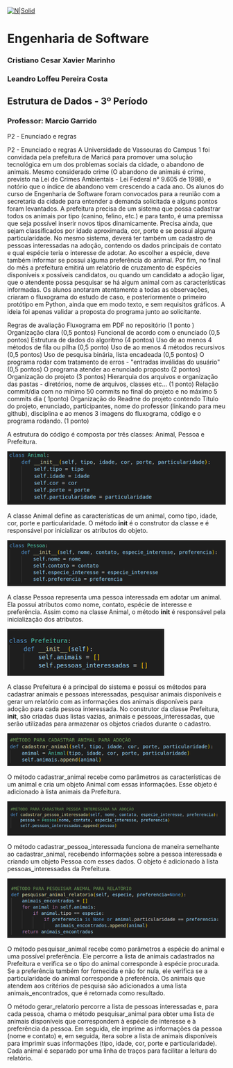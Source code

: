 [![N|Solid](https://universidadedevassouras.edu.br/wp-content/uploads/2022/03/campus_marica.png)](https://universidadedevassouras.edu.br/campus-marica/)

# Engenharia de Software
### Cristiano Cesar Xavier Marinho
### Leandro Loffeu Pereira Costa
## Estrutura de Dados - 3º Período
### Professor: Marcio Garrido

P2 - Enunciado e regras

P2 - Enunciado e regras
A Universidade de Vassouras do Campus 1 foi convidada pela prefeitura de Maricá para promover uma solução tecnológica em um dos problemas sociais da cidade, o abandono de animais. Mesmo considerado crime (O abandono de animais é crime, previsto na Lei de Crimes Ambientais - Lei Federal n° 9.605 de 1998), e notório que o índice de abandono vem crescendo a cada ano.
Os alunos do curso de Engenharia de Software foram convocados para a reunião com a secretaria da cidade para entender a demanda solicitada e alguns pontos foram levantados.
A prefeitura precisa de um sistema que possa cadastrar todos os animais por tipo (canino, felino, etc.) e para tanto, é uma premissa que seja possível inserir novos tipos dinamicamente. Precisa ainda, que sejam classificados por idade aproximada, cor, porte e se possui alguma particularidade. No mesmo sistema, deverá ter também um cadastro de pessoas interessadas na adoção, contendo os dados principais de contato e qual espécie teria o interesse de adotar. Ao escolher a espécie, deve também informar se possui alguma preferência do animal. Por fim, no final do mês a prefeitura emitirá um relatório de cruzamento de espécies disponíveis x possíveis candidatos, ou quando um candidato a adoção ligar, que o atendente possa pesquisar se há algum animal com as características informadas.
Os alunos anotaram atentamente a todas as observações, criaram o fluxograma do estudo de caso, e posteriormente o primeiro protótipo em Python, ainda que em modo texto, e sem requisitos gráficos. A ideia foi apenas validar a proposta do programa junto ao solicitante.


Regras de avaliação
Fluxograma em PDF no repositório (1 ponto )
Organização clara (0,5 pontos)
Funcional de acordo com o enunciado (0,5 pontos)
Estrutura de dados do algoritmo (4 pontos)
Uso de ao menos 4 métodos de fila ou pilha (0,5 ponto)
Uso de ao menos 4 métodos recursivos (0,5 pontos)
Uso de pesquisa binária, lista encadeada (0,5 pontos)
O programa rodar com tratamento de erros - "entradas inválidas do usuário" (0,5 pontos)
O programa atender ao enunciado proposto (2 pontos)
Organização do projeto (3 pontos)
Hierarquia dos arquivos e organização das pastas - diretórios, nome de arquivos, classes etc... (1 ponto)
Relação commit/dia com no mínimo 50 commits no final do projeto e no máximo 5 commits dia ( 1ponto)
Organização do Readme do projeto contendo Título do projeto, enunciado, participantes, nome do professor (linkando para meu github), disciplina e ao menos 3 imagens do fluxograma, código e o programa rodando. (1 ponto)




A estrutura do código é composta por três classes: Animal, Pessoa e Prefeitura.




![N|solid](https://github.com/leandroloffeu/Projeto-P2-Estrutura-de-Dados/blob/main-5/Imagens/Classe%20Animal.png)

A classe Animal define as características de um animal, como tipo, idade, cor, porte e particularidade. O método __init__ é o construtor da classe e é responsável por inicializar os atributos do objeto.

![N|solid](https://github.com/leandroloffeu/Projeto-P2-Estrutura-de-Dados/blob/main-5/Imagens/classe%20pessoa.png)

A classe Pessoa representa uma pessoa interessada em adotar um animal. Ela possui atributos como nome, contato, espécie de interesse e preferência. Assim como na classe Animal, o método __init__ é responsável pela inicialização dos atributos.


![N|solid](https://github.com/leandroloffeu/Projeto-P2-Estrutura-de-Dados/blob/main-5/Imagens/Classe%20prefeitura.png)

A classe Prefeitura é a principal do sistema e possui os métodos para cadastrar animais e pessoas interessadas, pesquisar animais disponíveis e gerar um relatório com as informações dos animais disponíveis para adoção para cada pessoa interessada.
No construtor da classe Prefeitura, __init__, são criadas duas listas vazias, animais e pessoas_interessadas, que serão utilizadas para armazenar os objetos criados durante o cadastro.

![N|solid](https://github.com/leandroloffeu/Projeto-P2-Estrutura-de-Dados/blob/main-5/Imagens/Metodo%20para%20cadastrar%20animal.png)

O método cadastrar_animal recebe como parâmetros as características de um animal e cria um objeto Animal com essas informações. Esse objeto é adicionado à lista animais da Prefeitura.

![N|solid](https://github.com/leandroloffeu/Projeto-P2-Estrutura-de-Dados/blob/main-5/Imagens/Medoto%20cadastrar%20pessoa%20interessada.png)

O método cadastrar_pessoa_interessada funciona de maneira semelhante ao cadastrar_animal, recebendo informações sobre a pessoa interessada e criando um objeto Pessoa com esses dados. O objeto é adicionado à lista pessoas_interessadas da Prefeitura.



![N|solid](https://github.com/leandroloffeu/Projeto-P2-Estrutura-de-Dados/blob/main-5/Imagens/metodo%20pesquisar%20animal.png)

O método pesquisar_animal recebe como parâmetros a espécie do animal e uma possível preferência. Ele percorre a lista de animais cadastrados na Prefeitura e verifica se o tipo do animal corresponde à espécie procurada. Se a preferência também for fornecida e não for nula, ele verifica se a particularidade do animal corresponde à preferência. Os animais que atendem aos critérios de pesquisa são adicionados a uma lista animais_encontrados, que é retornada como resultado.



O método gerar_relatorio percorre a lista de pessoas interessadas e, para cada pessoa, chama o método pesquisar_animal para obter uma lista de animais disponíveis que correspondem à espécie de interesse e à preferência da pessoa. Em seguida, ele imprime as informações da pessoa (nome e contato) e, em seguida, itera sobre a lista de animais disponíveis para imprimir suas informações (tipo, idade, cor, porte e particularidade). Cada animal é separado por uma linha de traços para facilitar a leitura do relatório.





